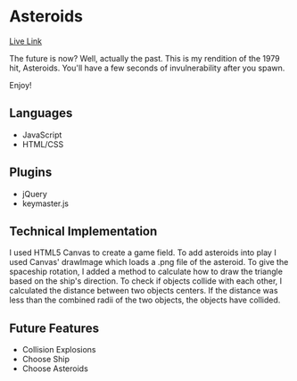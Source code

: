 # Asteroids

[Live Link][sitelink]

[sitelink]: http://stearagon.github.io/asteroids

The future is now? Well, actually the past. This is my rendition of the 1979 hit,
Asteroids. You'll have a few seconds of invulnerability after you spawn.

Enjoy!


## Languages
  - JavaScript
  - HTML/CSS

## Plugins
  - jQuery
  - keymaster.js

## Technical Implementation
  I used HTML5 Canvas to create a game field. To add asteroids into play I used
  Canvas' drawImage which loads a .png file of the asteroid. To give the spaceship
  rotation, I added a method to calculate how to draw the triangle based on the
  ship's direction. To check if objects collide with each other, I calculated the
  distance between two objects centers. If the distance was less than the combined
  radii of the two objects, the objects have collided.

## Future Features
  - Collision Explosions
  - Choose Ship
  - Choose Asteroids
